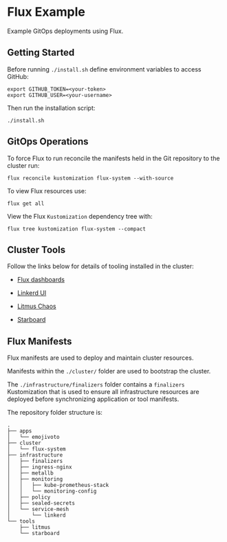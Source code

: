 # Flux Example

Example GitOps deployments using Flux.

## Getting Started

Before running `./install.sh` define environment variables to access GitHub:

```shell
export GITHUB_TOKEN=<your-token>
export GITHUB_USER=<your-username>
```

Then run the installation script:

```shell
./install.sh
```

## GitOps Operations

To force Flux to run reconcile the manifests held in the Git repository to the cluster run:

```shell
flux reconcile kustomization flux-system --with-source
```

To view Flux resources use:

```shell
flux get all
```

View the Flux `Kustomization` dependency tree with:

```shell
flux tree kustomization flux-system --compact
```

## Cluster Tools

Follow the links below for details of tooling installed in the cluster:

* [Flux dashboards](./infrastructure/monitoring/README.md)

* [Linkerd UI](./infrastructure/service-mesh/linkerd-viz/README.md)

* [Litmus Chaos](./tools/litmus/README.md)

* [Starboard](./tools/starboard/README.md)

## Flux Manifests

Flux manifests are used to deploy and maintain cluster resources.

Manifests within the `./cluster/` folder are used to bootstrap the cluster.

The `./infrastructure/finalizers` folder contains a `finalizers` Kustomization that is used to ensure all infrastructure resources are deployed before synchronizing application or tool manifests.

The repository folder structure is:

```text
.
├── apps
│   └── emojivoto
├── cluster
│   └── flux-system
├── infrastructure
│   ├── finalizers
│   ├── ingress-nginx
│   ├── metallb
│   ├── monitoring
│   │   ├── kube-prometheus-stack
│   │   └── monitoring-config
│   ├── policy
│   ├── sealed-secrets
│   └── service-mesh
│       └── linkerd
└── tools
    ├── litmus
    └── starboard
```
